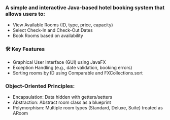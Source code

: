 ### A simple and interactive Java-based hotel booking system that allows users to:
* View Available Rooms (ID, type, price, capacity)
* Select Check-In and Check-Out Dates
* Book Rooms based on availability

### 🛠 Key Features
* Graphical User Interface (GUI) using JavaFX
* Exception Handling (e.g., date validation, booking errors)
* Sorting rooms by ID using Comparable and FXCollections.sort

### Object-Oriented Principles:
* Encapsulation: Data hidden with getters/setters
* Abstraction: Abstract room class as a blueprint
* Polymorphism: Multiple room types (Standard, Deluxe, Suite) treated as ARoom
